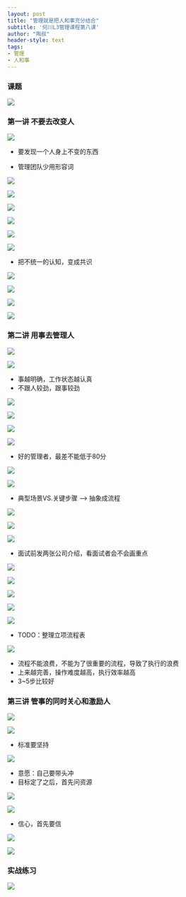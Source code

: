 ```yaml
---
layout: post
title: "管理就是把人和事充分结合"
subtitle: '何川L3管理课程第八课'
author: "陶叔"
header-style: text
tags:
- 管理
- 人和事
---
```


### 课题
![](https://tjj006-1302037511.cos.ap-shanghai.myqcloud.com/2021/10/07/16336135283880.jpg)

### 第一讲 不要去改变人
![](https://tjj006-1302037511.cos.ap-shanghai.myqcloud.com/2021/10/07/16336136218103.jpg)

- 要发现一个人身上不变的东西

- 管理团队少用形容词

![](https://tjj006-1302037511.cos.ap-shanghai.myqcloud.com/2021/10/07/16336137209365.jpg)

![](https://tjj006-1302037511.cos.ap-shanghai.myqcloud.com/2021/10/07/16336137971976.jpg)

![](https://tjj006-1302037511.cos.ap-shanghai.myqcloud.com/2021/10/07/16336138643923.jpg)

![](https://tjj006-1302037511.cos.ap-shanghai.myqcloud.com/2021/10/07/16336139141682.jpg)

![](https://tjj006-1302037511.cos.ap-shanghai.myqcloud.com/2021/10/07/16336139318984.jpg)

![](https://tjj006-1302037511.cos.ap-shanghai.myqcloud.com/2021/10/07/16336103060500.jpg)

- 把不统一的认知，变成共识

![](https://tjj006-1302037511.cos.ap-shanghai.myqcloud.com/2021/10/07/16336104426212.jpg)

![](https://tjj006-1302037511.cos.ap-shanghai.myqcloud.com/2021/10/07/16336105567151.jpg)

![](https://tjj006-1302037511.cos.ap-shanghai.myqcloud.com/2021/10/07/16336105929044.jpg)

![](https://tjj006-1302037511.cos.ap-shanghai.myqcloud.com/2021/10/07/16336109576276.jpg)

### 第二讲 用事去管理人
![](https://tjj006-1302037511.cos.ap-shanghai.myqcloud.com/2021/10/07/16336111333934.jpg)

![](https://tjj006-1302037511.cos.ap-shanghai.myqcloud.com/2021/10/07/16336111972545.jpg)

- 事越明确，工作状态越认真
- 不跟人较劲，跟事较劲

![](https://tjj006-1302037511.cos.ap-shanghai.myqcloud.com/2021/10/07/16336112932596.jpg)

![](https://tjj006-1302037511.cos.ap-shanghai.myqcloud.com/2021/10/07/16336113856731.jpg)

![](https://tjj006-1302037511.cos.ap-shanghai.myqcloud.com/2021/10/07/16336114728160.jpg)

![](https://tjj006-1302037511.cos.ap-shanghai.myqcloud.com/2021/10/07/16336115251761.jpg)

- 好的管理者，最差不能低于80分

![](https://tjj006-1302037511.cos.ap-shanghai.myqcloud.com/2021/10/07/16336116057582.jpg)

![](https://tjj006-1302037511.cos.ap-shanghai.myqcloud.com/2021/10/07/16336117074772.jpg)

- 典型场景VS.关键步骤 --> 抽象成流程

![](https://tjj006-1302037511.cos.ap-shanghai.myqcloud.com/2021/10/07/16336117531794.jpg)

![](https://tjj006-1302037511.cos.ap-shanghai.myqcloud.com/2021/10/07/16336117801117.jpg)

![](https://tjj006-1302037511.cos.ap-shanghai.myqcloud.com/2021/10/07/16336118692895.jpg)

- 面试前发两张公司介绍，看面试者会不会画重点

![](https://tjj006-1302037511.cos.ap-shanghai.myqcloud.com/2021/10/07/16336119499672.jpg)

![](https://tjj006-1302037511.cos.ap-shanghai.myqcloud.com/2021/10/07/16336119992956.jpg)

![](https://tjj006-1302037511.cos.ap-shanghai.myqcloud.com/2021/10/07/16336120172335.jpg)

![](https://tjj006-1302037511.cos.ap-shanghai.myqcloud.com/2021/10/07/16336120610194.jpg)

![](https://tjj006-1302037511.cos.ap-shanghai.myqcloud.com/2021/10/07/16336121905173.jpg)

- TODO：整理立项流程表

![](https://tjj006-1302037511.cos.ap-shanghai.myqcloud.com/2021/10/07/16336122544754.jpg)

- 流程不能浪费，不能为了很重要的流程，导致了执行的浪费
- 上来越完善，操作难度越高，执行效率越高
- 3~5步比较好

### 第三讲 管事的同时关心和激励人

![](https://tjj006-1302037511.cos.ap-shanghai.myqcloud.com/2021/10/07/16336123290828.jpg)

![](https://tjj006-1302037511.cos.ap-shanghai.myqcloud.com/2021/10/07/16336126487054.jpg)

- 标准要坚持

![](https://tjj006-1302037511.cos.ap-shanghai.myqcloud.com/2021/10/07/16336128501231.jpg)

- 意愿：自己要带头冲
- 目标定了之后，首先问资源

![](https://tjj006-1302037511.cos.ap-shanghai.myqcloud.com/2021/10/07/16336128711913.jpg)

![](https://tjj006-1302037511.cos.ap-shanghai.myqcloud.com/2021/10/07/16336130202316.jpg)

- 信心，首先要信

![](https://tjj006-1302037511.cos.ap-shanghai.myqcloud.com/2021/10/07/16336133249922.jpg)

![](https://tjj006-1302037511.cos.ap-shanghai.myqcloud.com/2021/10/07/16336133747812.jpg)

### 实战练习
![](https://tjj006-1302037511.cos.ap-shanghai.myqcloud.com/2021/10/07/16336134000126.jpg)

